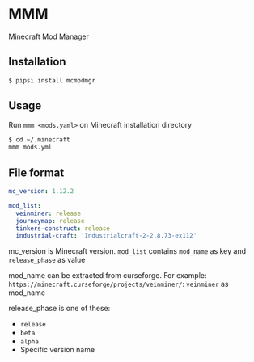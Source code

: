 # MMM

Minecraft Mod Manager


## Installation

```sh
$ pipsi install mcmodmgr
```


## Usage

Run `mmm <mods.yaml>` on Minecraft installation directory

```sh
$ cd ~/.minecraft
mmm mods.yml
```


## File format

```yaml
mc_version: 1.12.2

mod_list:
  veinminer: release
  journeymap: release
  tinkers-construct: release
  industrial-craft: 'Industrialcraft-2-2.8.73-ex112'
```

mc_version is Minecraft version.
`mod_list` contains `mod_name` as key and `release_phase` as value

mod_name can be extracted from curseforge. For example:
`https://minecraft.curseforge/projects/veinminer/`: `veinminer` as mod_name

release_phase is one of these:
- `release`
- `beta`
- `alpha`
- Specific version name

